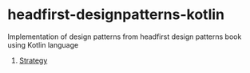 # headfirst-designpatterns-kotlin
Implementation of design patterns from headfirst design patterns book using Kotlin language

1. [Strategy](https://github.com/vikas22/headfirst-designpatterns-kotlin/tree/master/src/com/headfirst/designpatterns/strategy)